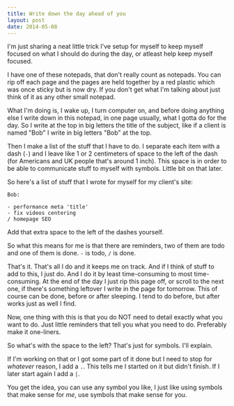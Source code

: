 ```yaml
---
title: Write down the day ahead of you
layout: post
date: 2014-05-08
---
```


I'm just sharing a neat little trick I've setup for myself to keep myself
focused on what I should do during the day, or atleast help keep myself focused.

I have one of these notepads, that don't really count as notepads. You can rip
off each page and the pages are held together by a red plastic which was once
sticky but is now dry. If you don't get what I'm talking about just think of it
as any other small notepad.

What I'm doing is, I wake up, I turn computer on, and before doing anything else
I write down in this notepad, in one page usually, what I gotta do for the day.
So I write at the top in big letters the title of the subject, like if a client
is named "Bob" I write in big letters "Bob" at the top.

Then I make a list of the stuff that I have to do. I separate each item with
a dash (`-`) and I leave like 1 or 2 centimeters of space to the left of the
dash (for Americans and UK people that's around 1 inch). This space is in order
to be able to communicate stuff to myself with symbols. Little bit on that
later.

So here's a list of stuff that I wrote for myself for my client's site:

```
Bob:

- performance meta 'title'
- fix videos centering
/ homepage SEO
```

Add that extra space to the left of the dashes yourself.

So what this means for me is that there are reminders, two of them are todo and
one of them is done. `-` is todo, `/` is done.

That's it. That's all I do and it keeps me on track. And if I think of stuff to
add to this, I just do. And I do it by least time-consuming to most
time-consuming. At the end of the day I just rip this page off, or scroll to the
next one, if there's something leftover I write in the page for tomorrow. This
of course can be done, before or after sleeping. I tend to do before, but after
works just as well I find.

Now, one thing with this is that you do NOT need to detail exactly what you want
to do. Just little reminders that tell you what you need to do. Preferably make
it one-liners.

So what's with the space to the left? That's just for symbols. I'll explain.

If I'm working on that or I got some part of it done but I need to stop for
*whatever* reason, I add a `.`. This tells me I started on it but didn't finish.
If I later start again I add a `|`.

You get the idea, you can use any symbol you like, I just like using symbols
that make sense for *me*, use symbols that make sense for you.
